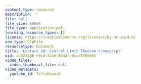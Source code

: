 ```yaml
---
content_type: resource
description: ''
file: null
file_size: 65696
file_type: application/pdf
learning_resource_types: []
license: https://creativecommons.org/licenses/by-nc-sa/4.0/
ocw_type: OCWFile
resourcetype: Document
title: 'Lecture 20: Central Limit Theorem transcript'
uid: ad423666-e9cd-4a4e-8944-c9ccd878e694
video_files:
  video_thumbnail_file: null
video_metadata:
  youtube_id: Tx7zzD4aeiA
---
```

